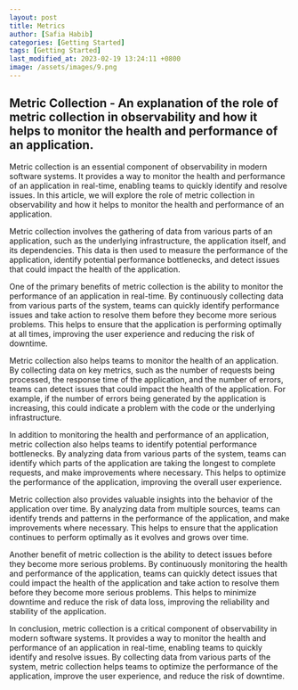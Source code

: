 ```yaml
---
layout: post
title: Metrics
author: [Safia Habib]
categories: [Getting Started]
tags: [Getting Started]
last_modified_at: 2023-02-19 13:24:11 +0800
image: /assets/images/9.png
---
```


## Metric Collection - An explanation of the role of metric collection in observability and how it helps to monitor the health and performance of an application.

Metric collection is an essential component of observability in modern software systems. It provides a way to monitor the health and performance of an application in real-time, enabling teams to quickly identify and resolve issues. In this article, we will explore the role of metric collection in observability and how it helps to monitor the health and performance of an application.

Metric collection involves the gathering of data from various parts of an application, such as the underlying infrastructure, the application itself, and its dependencies. This data is then used to measure the performance of the application, identify potential performance bottlenecks, and detect issues that could impact the health of the application.

One of the primary benefits of metric collection is the ability to monitor the performance of an application in real-time. By continuously collecting data from various parts of the system, teams can quickly identify performance issues and take action to resolve them before they become more serious problems. This helps to ensure that the application is performing optimally at all times, improving the user experience and reducing the risk of downtime.

Metric collection also helps teams to monitor the health of an application. By collecting data on key metrics, such as the number of requests being processed, the response time of the application, and the number of errors, teams can detect issues that could impact the health of the application. For example, if the number of errors being generated by the application is increasing, this could indicate a problem with the code or the underlying infrastructure.

In addition to monitoring the health and performance of an application, metric collection also helps teams to identify potential performance bottlenecks. By analyzing data from various parts of the system, teams can identify which parts of the application are taking the longest to complete requests, and make improvements where necessary. This helps to optimize the performance of the application, improving the overall user experience.

Metric collection also provides valuable insights into the behavior of the application over time. By analyzing data from multiple sources, teams can identify trends and patterns in the performance of the application, and make improvements where necessary. This helps to ensure that the application continues to perform optimally as it evolves and grows over time.

Another benefit of metric collection is the ability to detect issues before they become more serious problems. By continuously monitoring the health and performance of the application, teams can quickly detect issues that could impact the health of the application and take action to resolve them before they become more serious problems. This helps to minimize downtime and reduce the risk of data loss, improving the reliability and stability of the application.

In conclusion, metric collection is a critical component of observability in modern software systems. It provides a way to monitor the health and performance of an application in real-time, enabling teams to quickly identify and resolve issues. By collecting data from various parts of the system, metric collection helps teams to optimize the performance of the application, improve the user experience, and reduce the risk of downtime.
